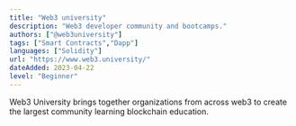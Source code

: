 ```yaml
---
title: "Web3 university"
description: "Web3 developer community and bootcamps."
authors: ["@web3university"]
tags: ["Smart Contracts","Dapp"]
languages: ["Solidity"]
url: "https://www.web3.university/"
dateAdded: 2023-04-22
level: "Beginner"
---
```


Web3 University brings together organizations from across web3 to create the largest community learning blockchain education.